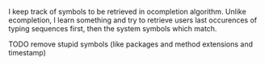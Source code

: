 I keep track of symbols to be retrieved in ocompletion algorithm. Unlike ecompletion, I learn something and try to retrieve users last occurences of typing sequences first, then the system symbols which match. TODO remove stupid symbols (like packages and method extensions and timestamp)